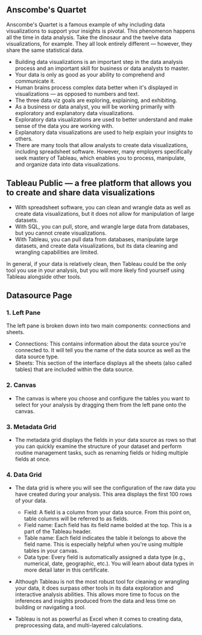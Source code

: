 ## Anscombe's Quartet

Anscombe's Quartet is a famous example of why including data visualizations to support your insights is pivotal. This phenomenon happens all the time in data analysis. Take the dinosaur and the twelve data visualizations, for example. They all look entirely different — however, they share the same statistical data.

- Building data visualizations is an important step in the data analysis process and an important skill for business or data analysts to master. 
- Your data is only as good as your ability to comprehend and communicate it.
- Human brains process complex data better when it's displayed in visualizations — as opposed to numbers and text.
- The three data viz goals are exploring, explaining, and exhibiting.
- As a business or data analyst, you will be working primarily with exploratory and explanatory data visualizations.
- Exploratory data visualizations are used to better understand and make sense of the data you are working with.
- Explanatory data visualizations are used to help explain your insights to others.
- There are many tools that allow analysts to create data visualizations, including spreadsheet software. However, many employers specifically seek mastery of Tableau, which enables you to process, manipulate, and organize data into data visualizations.


## Tableau Public — a free platform that allows you to create and share data visualizations

- With spreadsheet software, you can clean and wrangle data as well as create data visualizations, but it does not allow for manipulation of large datasets. 
- With SQL, you can pull, store, and wrangle large data from databases, but you cannot create visualizations.
- With Tableau, you can pull data from databases, manipulate large datasets, and create data visualizations, but its data cleaning and wrangling capabilities are limited.

In general, if your data is relatively clean, then Tableau could be the only tool you use in your analysis, but you will more likely find yourself using Tableau alongside other tools.


## Datasource Page
### 1. Left Pane
The left pane is broken down into two main components: connections and sheets.

  - Connections: This contains information about the data source you're connected to. It will tell you the name of the data source as well as the data source type.
  - Sheets: This section of the interface displays all the sheets (also called tables) that are included within the data source.

### 2. Canvas
  - The canvas is where you choose and configure the tables you want to select for your analysis by dragging them from the left pane onto the canvas.

### 3. Metadata Grid
  - The metadata grid displays the fields in your data source as rows so that you can quickly examine the structure of your dataset and perform routine management tasks, such as renaming fields or hiding multiple fields at once.


### 4. Data Grid
  - The data grid is where you will see the configuration of the raw data you have created during your analysis. This area displays the first 100 rows of your data.
    - Field: A field is a column from your data source. From this point on, table columns will be referred to as fields.
    - Field name: Each field has its field name bolded at the top. This is a part of the Tableau header.
    - Table name: Each field indicates the table it belongs to above the field name. This is especially helpful when you're using multiple tables in your canvas.
    - Data type: Every field is automatically assigned a data type (e.g., numerical, date, geographic, etc.). You will learn about data types in more detail later in this certificate.

- Although Tableau is not the most robust tool for cleaning or wrangling your data, it does surpass other tools in its data exploration and interactive analysis abilities. This allows more time to focus on the inferences and insights produced from the data and less time on building or navigating a tool.

- Tableau is not as powerful as Excel when it comes to creating data, preprocessing data, and multi-layered calculations.
